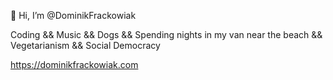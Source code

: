 👋 Hi, I’m @DominikFrackowiak  

Coding && Music && Dogs && Spending nights in my van near the beach && Vegetarianism && Social Democracy  

https://dominikfrackowiak.com
